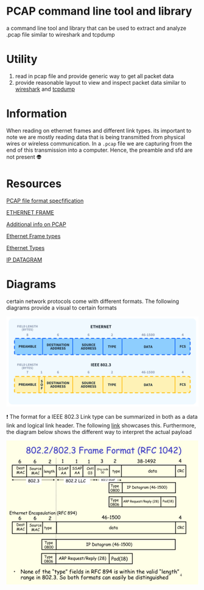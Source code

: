 # PCAP command line tool and library 

a command line tool and library that can be used to extract and analyze .pcap file similar to wireshark and tcpdump

# Utility

1. read in pcap file and provide generic way to get all packet data 
2. provide reasonable layout to view and inspect packet data similar to [wireshark](https://www.wireshark.org/) and [tcpdump](https://www.tcpdump.org/)


# Information

When reading on ethernet frames and different link types. its important to note we are mostly reading data that is being transmitted from physical wires or wireless communication. In a `.pcap` file we are capturing from the end of this transmission into a computer. Hence, the preamble and  sfd are not present :alien:

# Resources

[PCAP file format specfification](https://www.ietf.org/archive/id/draft-gharris-opsawg-pcap-01.html)

[ETHERNET FRAME](https://en.wikipedia.org/wiki/Ethernet_frame)

[Additional info on PCAP](https://www.netresec.com/?page=Blog&month=2022-10&post=What-is-a-PCAP-file)

[Ethernet Frame types](https://www.slideserve.com/kmildred/ieee-802-lans-powerpoint-ppt-presentation)

[Ethernet Types](https://wiki.wireshark.org/Ethernet#EtherType)

[IP DATAGRAM](http://www.tcpipguide.com/free/t_IPDatagramGeneralFormat.htm)

# Diagrams

certain network protocols come with different formats. The following diagrams provide a visual to certain formats

![IEEE 802.3](./assets/What-is-Ethernet-Frame-Format-Diagram.jpg)

❗ The format for a IEEE 802.3 Link type can be summarized in both as a data link and logical link header. The following [link](https://www.firewall.cx/networking/ethernet/ieee-8023-frame.html) showcases this. Furthermore, the diagram 
below shows the different way to interpret the actual payload

![IEEE 802.3 FRAME FORMAT](./assets/IEEE_802.3_FORMAT.jpg)
